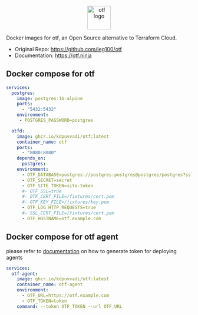 <p align="center">
  <a href="https://github.com/leg100/otf"><img alt="otf logo" height="64" src="https://docs.otf.ninja/latest/images/logo.svg">
  </a>
</p>

Docker images for otf, an Open Source alternative to Terraform Cloud. 

- Original Repo: https://github.com/leg100/otf
- Documentation: https://otf.ninja

## Docker compose for otf

```yaml
services:
  postgres:
    image: postgres:16-alpine
    ports:
      - "5432:5432"
    environment:
     - POSTGRES_PASSWORD=postgres

  otfd:
    image: ghcr.io/kdpuvvadi/otf:latest
    container_name: otf
    ports:
      - "8080:8080"
    depends_on:
      postgres:
    environment:
      - OTF_DATABASE=postgres://postgres:postgres@postgres/postgres?sslmode=disable
      - OTF_SECRET=secret
      - OTF_SITE_TOKEN=site-token
      #- OTF_SSL=true
      #- OTF_CERT_FILE=/fixtures/cert.pem
      #- OTF_KEY_FILE=/fixtures/key.pem
      - OTF_LOG_HTTP_REQUESTS=true
      #- SSL_CERT_FILE=/fixtures/cert.pem
      - OTF_HOSTNAME=otf.example.com
```

## Docker compose for otf agent

please refer to [documentation](https://docs.otf.ninja/latest/agents/#walkthrough-pool-agents) on how to generate token for deploying agents

```yaml
services:
  otf-agent:
    image: ghcr.io/kdpuvvadi/otf:latest
    container_name: otf-agent
    environment:
      - OTF_URL=https://otf.example.com
      - OTF_TOKEN=token
    command: --token OTF_TOKEN --url OTF_URL
```
